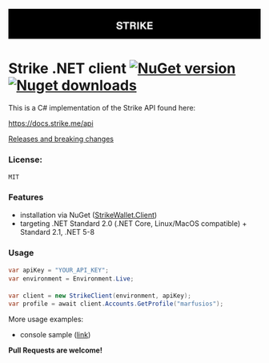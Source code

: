 ![Logo](https://raw.githubusercontent.com/Marfusios/strike-client/master/strike_wide.png)
# Strike .NET client [![NuGet version](https://badge.fury.io/nu/StrikeWallet.Client.svg)](https://www.nuget.org/packages/StrikeWallet.Client) [![Nuget downloads](https://img.shields.io/nuget/dt/StrikeWallet.Client)](https://www.nuget.org/packages/StrikeWallet.Client)

This is a C# implementation of the Strike API found here:

https://docs.strike.me/api

[Releases and breaking changes](https://github.com/Marfusios/strike-client/releases)

### License: 
    MIT

### Features

* installation via NuGet ([StrikeWallet.Client](https://www.nuget.org/packages/StrikeWallet.Client))
* targeting .NET Standard 2.0 (.NET Core, Linux/MacOS compatible) + Standard 2.1, .NET 5-8

### Usage

```csharp
var apiKey = "YOUR_API_KEY";
var environment = Environment.Live;

var client = new StrikeClient(environment, apiKey);
var profile = await client.Accounts.GetProfile("marfusios");
```

More usage examples:
* console sample ([link](test_integration/Strike.Client.Sample/Program.cs))


**Pull Requests are welcome!**
